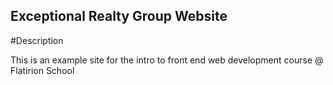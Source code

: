 Exceptional Realty Group Website
---


#Description

This is an example site for the intro to front end web development course @ Flatirion School 